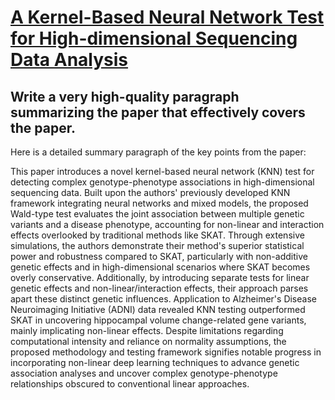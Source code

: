 # [A Kernel-Based Neural Network Test for High-dimensional Sequencing Data   Analysis](https://arxiv.org/abs/2312.02850)

## Write a very high-quality paragraph summarizing the paper that effectively covers the paper.

 Here is a detailed summary paragraph of the key points from the paper:

This paper introduces a novel kernel-based neural network (KNN) test for detecting complex genotype-phenotype associations in high-dimensional sequencing data. Built upon the authors' previously developed KNN framework integrating neural networks and mixed models, the proposed Wald-type test evaluates the joint association between multiple genetic variants and a disease phenotype, accounting for non-linear and interaction effects overlooked by traditional methods like SKAT. Through extensive simulations, the authors demonstrate their method's superior statistical power and robustness compared to SKAT, particularly with non-additive genetic effects and in high-dimensional scenarios where SKAT becomes overly conservative. Additionally, by introducing separate tests for linear genetic effects and non-linear/interaction effects, their approach parses apart these distinct genetic influences. Application to Alzheimer's Disease Neuroimaging Initiative (ADNI) data revealed KNN testing outperformed SKAT in uncovering hippocampal volume change-related gene variants, mainly implicating non-linear effects. Despite limitations regarding computational intensity and reliance on normality assumptions, the proposed methodology and testing framework signifies notable progress in incorporating non-linear deep learning techniques to advance genetic association analyses and uncover complex genotype-phenotype relationships obscured to conventional linear approaches.
